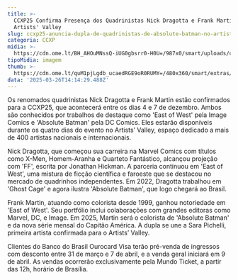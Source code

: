 ```yaml
---
title: >-
  CCXP25 Confirma Presença dos Quadrinistas Nick Dragotta e Frank Martin no
  Artists' Valley
slug: ccxp25-anuncia-dupla-de-quadrinistas-de-absolute-batman-no-artists-valley
categoria: CCXP
midia: >-
  https://cdn.ome.lt/BH_AHOuMNssQ-iUG0gbsrr0-H0U=/987x0/smart/uploads/conteudo/fotos/absolute.png
tipoMidia: imagem
thumb: >-
  https://cdn.ome.lt/quM1pjLgdb_ucaedRGE9oR0RUMY=/480x360/smart/extras/conteudos/absolute.png
data: '2025-03-26T14:14:29.488Z'
---
```


Os renomados quadrinistas Nick Dragotta e Frank Martin estão confirmados para a CCXP25, que acontecerá entre os dias 4 e 7 de dezembro. Ambos são conhecidos por trabalhos de destaque como 'East of West' pela Image Comics e 'Absolute Batman' pela DC Comics. Eles estarão disponíveis durante os quatro dias do evento no Artists’ Valley, espaço dedicado a mais de 400 artistas nacionais e internacionais.

Nick Dragotta, que começou sua carreira na Marvel Comics com títulos como X-Men, Homem-Aranha e Quarteto Fantástico, alcançou projeção com 'FF', escrita por Jonathan Hickman. A parceria continuou em 'East of West', uma mistura de ficção científica e faroeste que se destacou no mercado de quadrinhos independentes. Em 2022, Dragotta trabalhou em 'Ghost Cage' e agora ilustra 'Absolute Batman', que logo chegará ao Brasil.

Frank Martin, atuando como colorista desde 1999, ganhou notoriedade em 'East of West'. Seu portfólio inclui colaborações com grandes editoras como Marvel, DC, e Image. Em 2025, Martin será o colorista de 'Absolute Batman' e da nova série mensal do Capitão América. A dupla se une a Sara Pichelli, primeira artista confirmada para o Artists’ Valley.

Clientes do Banco do Brasil Ourocard Visa terão pré-venda de ingressos com desconto entre 31 de março e 7 de abril, e a venda geral iniciará em 9 de abril. As vendas ocorrerão exclusivamente pela Mundo Ticket, a partir das 12h, horário de Brasília.

